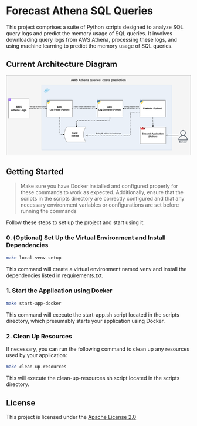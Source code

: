 # Forecast Athena SQL Queries

This project comprises a suite of Python scripts designed to analyze SQL query logs and predict the memory usage of SQL queries. It involves downloading query logs from AWS Athena, processing these logs, and using machine learning to predict the memory usage of SQL queries.

## Current Architecture Diagram

![current-architecture](images/current-architecture.png)

## Getting Started

> Make sure you have Docker installed and configured properly for these commands to work as expected. Additionally, ensure that the scripts in the scripts directory are correctly configured and that any necessary environment variables or configurations are set before running the commands

Follow these steps to set up the project and start using it:

### 0. (Optional) Set Up the Virtual Environment and Install Dependencies 

```bash
make local-venv-setup
```

This command will create a virtual environment named venv and install the dependencies listed in requirements.txt.

### 1. Start the Application using Docker

```bash
make start-app-docker
```

This command will execute the start-app.sh script located in the scripts directory, which presumably starts your application using Docker.

### 2. Clean Up Resources

If necessary, you can run the following command to clean up any resources used by your application:

```bash
make clean-up-resources
```

This will execute the clean-up-resources.sh script located in the scripts directory.

## License

This project is licensed under the [Apache License 2.0](LICENSE)
